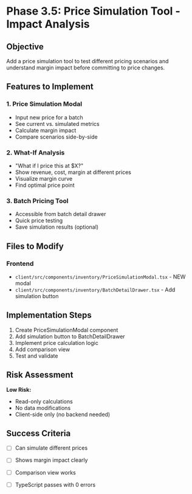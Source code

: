 # Phase 3.5: Price Simulation Tool - Impact Analysis

## Objective
Add a price simulation tool to test different pricing scenarios and understand margin impact before committing to price changes.

## Features to Implement

### 1. Price Simulation Modal
- Input new price for a batch
- See current vs. simulated metrics
- Calculate margin impact
- Compare scenarios side-by-side

### 2. What-If Analysis
- "What if I price this at $X?"
- Show revenue, cost, margin at different prices
- Visualize margin curve
- Find optimal price point

### 3. Batch Pricing Tool
- Accessible from batch detail drawer
- Quick price testing
- Save simulation results (optional)

## Files to Modify

### Frontend
- `client/src/components/inventory/PriceSimulationModal.tsx` - NEW modal
- `client/src/components/inventory/BatchDetailDrawer.tsx` - Add simulation button

## Implementation Steps

1. Create PriceSimulationModal component
2. Add simulation button to BatchDetailDrawer
3. Implement price calculation logic
4. Add comparison view
5. Test and validate

## Risk Assessment

**Low Risk:**
- Read-only calculations
- No data modifications
- Client-side only (no backend needed)

## Success Criteria

- [ ] Can simulate different prices
- [ ] Shows margin impact clearly
- [ ] Comparison view works
- [ ] TypeScript passes with 0 errors

